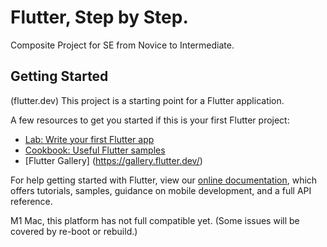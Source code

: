 # Flutter, Step by Step.

Composite Project for SE from Novice to Intermediate.

## Getting Started
(flutter.dev)
This project is a starting point for a Flutter application.

A few resources to get you started if this is your first Flutter project:

- [Lab: Write your first Flutter app](https://flutter.dev/docs/get-started/codelab)
- [Cookbook: Useful Flutter samples](https://flutter.dev/docs/cookbook)
- [Flutter Gallery] (https://gallery.flutter.dev/)

For help getting started with Flutter, view our
[online documentation](https://flutter.dev/docs), which offers tutorials,
samples, guidance on mobile development, and a full API reference.

M1 Mac, this platform has not full compatible yet.
(Some issues will be covered by re-boot or rebuild.)
